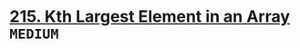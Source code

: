 # [215. Kth Largest Element in an Array](https://leetcode.com/problems/kth-largest-element-in-an-array/description/) `MEDIUM`
